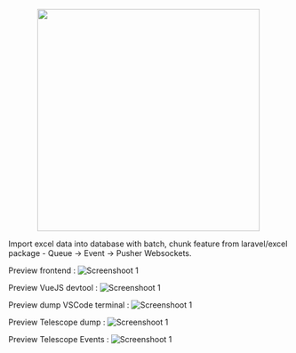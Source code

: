 <p align="center"><img src="https://res.cloudinary.com/dtfbvvkyp/image/upload/v1566331377/laravel-logolockup-cmyk-red.svg" width="400"></p>

Import excel data into database with batch, chunk feature from laravel/excel package - Queue -> Event -> Pusher Websockets.

Preview frontend :
![Screenshoot 1](https://raw.githubusercontent.com/fajarsulaksono/laravel-excel-import-chunk-queue/master/public/screenshoot/screenshoot-001-frontend-preview.png)

Preview VueJS devtool :
![Screenshoot 1](https://raw.githubusercontent.com/fajarsulaksono/laravel-excel-import-chunk-queue/master/public/screenshoot/screenshoot-002-vuejs-devtool.png)

Preview dump VSCode terminal :
![Screenshoot 1](https://raw.githubusercontent.com/fajarsulaksono/laravel-excel-import-chunk-queue/master/public/screenshoot/screenshoot-003-dump-terminal.png)

Preview Telescope dump :
![Screenshoot 1](https://raw.githubusercontent.com/fajarsulaksono/laravel-excel-import-chunk-queue/master/public/screenshoot/screenshoot-004-dump-telescope-events.png)

Preview Telescope Events :
![Screenshoot 1](https://raw.githubusercontent.com/fajarsulaksono/laravel-excel-import-chunk-queue/master/public/screenshoot/screenshoot-005-dump-telescope-event-details.png)

